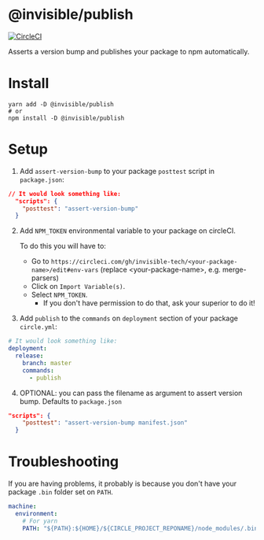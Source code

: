 # @invisible/publish

[![CircleCI](https://circleci.com/gh/invisible-tech/publish/tree/master.svg?style=svg)](https://circleci.com/gh/invisible-tech/publish/tree/master)

Asserts a version bump and publishes your package to npm automatically.

# Install

```
yarn add -D @invisible/publish
# or
npm install -D @invisible/publish
```

# Setup

1. Add `assert-version-bump` to your package `posttest` script in `package.json`:
```json
// It would look something like:
  "scripts": {
    "posttest": "assert-version-bump"
  }
```

2. Add `NPM_TOKEN` environmental variable to your package on circleCI.

    To do this you will have to:
    
    - Go to `https://circleci.com/gh/invisible-tech/<your-package-name>/edit#env-vars` (replace \<your-package-name\>, e.g. merge-parsers)
    - Click on `Import Variable(s)`.
    - Select `NPM_TOKEN`.
      - If you don't have permission to do that, ask your superior to do it!


3. Add `publish` to the `commands` on `deployment` section of your package `circle.yml`:
```yml
# It would look something like:
deployment:
  release:
    branch: master
    commands:
      - publish
```

4. OPTIONAL: you can pass the filename as argument to assert version bump. Defaults to `package.json`
```json
"scripts": {
    "posttest": "assert-version-bump manifest.json"
  }
```

# Troubleshooting

If you are having problems, it probably is because you don't have your package `.bin` folder set on `PATH`.

```yml
machine:
  environment:
    # For yarn
    PATH: "${PATH}:${HOME}/${CIRCLE_PROJECT_REPONAME}/node_modules/.bin"
```